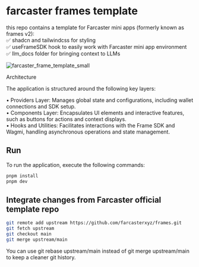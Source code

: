 # farcaster frames template

this repo contains a template for Farcaster mini apps (formerly known as frames v2):  
✅ shadcn and tailwindcss for styling  
✅ useFrameSDK hook to easily work with Farcaster mini app environment  
✅ llm_docs folder for bringing context to LLMs  

![farcaster_frame_template_small](https://github.com/user-attachments/assets/38b9ddef-89fa-4864-9397-a70689314da7)

Architecture

The application is structured around the following key layers:

• Providers Layer: Manages global state and configurations, including wallet connections and SDK setup.  
• Components Layer: Encapsulates UI elements and interactive features, such as buttons for actions and context displays.  
• Hooks and Utilities: Facilitates interactions with the Frame SDK and Wagmi, handling asynchronous operations and state management.  

## Run

To run the application, execute the following commands:

```bash
pnpm install
pnpm dev
```

## Integrate changes from Farcaster official template repo

```bash
git remote add upstream https://github.com/farcasterxyz/frames.git
git fetch upstream
git checkout main
git merge upstream/main
```

You can use git rebase upstream/main instead of git merge upstream/main to keep a cleaner git history.
